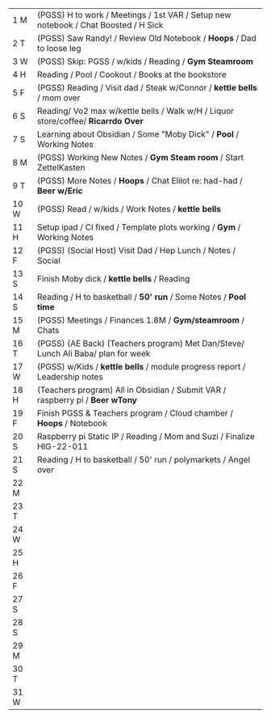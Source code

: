 |      |                                                                                     |
| ---- | ----------------------------------------------------------------------------------- |
| 1 M  | (PGSS) H to work / Meetings / 1st VAR / Setup new notebook / Chat Boosted / H Sick  |
| 2 T  | (PGSS) Saw Randy! / Review Old Notebook / **Hoops** / Dad to loose leg              |
| 3 W  | (PGSS) Skip: PGSS / w/kids / Reading / **Gym Steamroom**                            |
| 4 H  | Reading / Pool / Cookout / Books at the bookstore                                   |
| 5 F  | (PGSS) Reading / Visit dad / Steak w/Connor / **kettle bells** / mom over           |
| 6 S  | Reading/ Vo2 max w/kettle bells / Walk w/H / Liquor store/coffee/ **Ricarrdo Over** |
| 7 S  | Learning about Obsidian / Some "Moby Dick" / **Pool** / Working Notes               |
| 8 M  | (PGSS) Working New Notes / **Gym Steam room** / Start ZettelKasten                  |
| 9 T  | (PGSS) More Notes / **Hoops** / Chat Elilot re: had-had / **Beer w/Eric**           |
| 10 W | (PGSS) Read / w/kids / Work Notes / **kettle bells**                                |
| 11 H | Setup ipad / CI fixed / Template plots working / **Gym** / Working Notes            |
| 12 F | (PGSS) (Social Host) Visit Dad / Hep Lunch / Notes / Social                         |
| 13 S | Finish Moby dick / **kettle bells** / Reading                                       |
| 14 S | Reading / H to basketball / **50' run** / Some Notes / **Pool time**                |
| 15 M | (PGSS) Meetings / Finances 1.8M / **Gym/steamroom** / Chats                         |
| 16 T | (PGSS) (AE Back) (Teachers program) Met Dan/Steve/ Lunch Ali Baba/ plan for week    |
| 17 W | (PGSS) w/Kids / **kettle bells** / module progress report / Leadership notes        |
| 18 H | (Teachers program) All in Obsidian / Submit VAR / raspberry pi / **Beer wTony**     |
| 19 F | Finish PGSS & Teachers program / Cloud chamber / **Hoops** / Notebook               |
| 20 S | Raspberry pi Static IP / Reading / Mom and Suzi / Finalize HIG-22-011               |
| 21 S | Reading / H to basketball / 50' run / polymarkets / Angel over                      |
| 22 M |                                                                                     |
| 23 T |                                                                                     |
| 24 W |                                                                                     |
| 25 H |                                                                                     |
| 26 F |                                                                                     |
| 27 S |                                                                                     |
| 28 S |                                                                                     |
| 29 M |                                                                                     |
| 30 T |                                                                                     |
| 31 W |                                                                                     |



